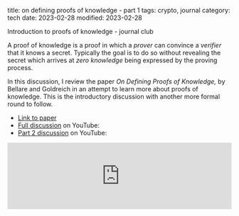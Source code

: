 title: on defining proofs of knowledge - part 1
tags: crypto, journal
category: tech
date: 2023-02-28
modified: 2023-02-28

Introduction to proofs of knowledge - journal club

A proof of knowledge is a proof in which a *prover* can convince a *verifier* that it knows a secret.  Typically the goal is to do so without revealing the secret which arrives at _zero knowledge_ being expressed by the proving process.

In this discussion, I review the paper *On Defining Proofs of Knowledge,* by Bellare and Goldreich in an attempt to learn more about proofs of knowledge.   This is the introductory discussion with another more formal round to follow.

* [Link to paper](https://cseweb.ucsd.edu/~mihir/papers/pok.pdf)
* [Full discussion](https://youtu.be/Mwed2-6TN7M) on YouTube:
* [Part 2 discussion](https://youtu.be/7W9BeJPGkRQ) on YouTube:

<iframe width="100%" src="https://www.youtube.com/embed/Mwed2-6TN7M" title="YouTube video player" frameborder="0" allow="accelerometer; autoplay; clipboard-write; encrypted-media; gyroscope; picture-in-picture; web-share" allowfullscreen></iframe>
